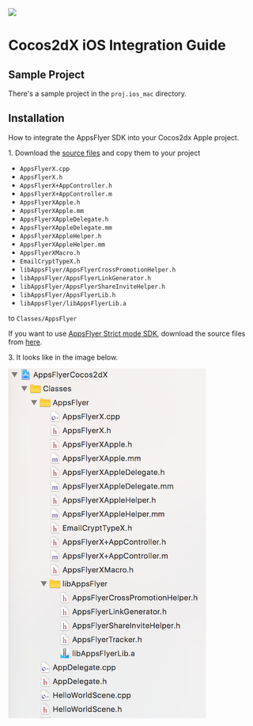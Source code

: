 <img src="https://www.appsflyer.com/wp-content/uploads/2016/11/logo-1.svg"  width="200">

# Cocos2dX iOS Integration Guide

## Sample Project

There's a sample project in the `proj.ios_mac` directory.



## Installation

How to integrate the AppsFlyer SDK into your Cocos2dx Apple project.

1\. Download the [source files](https://github.com/AppsFlyerSDK/AppsFlyerCocos2dX/tree/master/Classes/AppsFlyer) and copy them to your project

 - `AppsFlyerX.cpp`
 - `AppsFlyerX.h`
 - `AppsFlyerX+AppController.h`
 - `AppsFlyerX+AppController.m`
 - `AppsFlyerXApple.h`
 - `AppsFlyerXApple.mm`
 - `AppsFlyerXAppleDelegate.h`
 - `AppsFlyerXAppleDelegate.mm`
 - `AppsFlyerXAppleHelper.h`
 - `AppsFlyerXAppleHelper.mm`
 - `AppsFlyerXMacro.h`
 - `EmailCryptTypeX.h`
 - `libAppsFlyer/AppsFlyerCrossPromotionHelper.h`
 - `libAppsFlyer/AppsFlyerLinkGenerator.h`
 - `libAppsFlyer/AppsFlyerShareInviteHelper.h`
 - `libAppsFlyer/AppsFlyerLib.h`
 - `libAppsFlyer/libAppsFlyerLib.a`

to `Classes/AppsFlyer`

If you want to use [AppsFlyer Strict mode SDK](https://support.appsflyer.com/hc/en-us/articles/207032066-iOS-SDK-V6-X-integration-guide-for-developers#integration-strict-mode-sdk), download the source files from [here](https://github.com/AppsFlyerSDK/AppsFlyerCocos2dX/tree/master/Classes/Strict/AppsFlyer). 

3\. It looks like in the image below.

![add-iOS-files](https://github.com/AppsFlyerSDK/AppsFlyerCocos2dX/blob/development/Resources/add-to-iOS-mk.png?raw=true)
